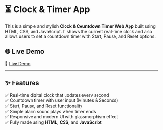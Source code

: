 # ⏳ Clock & Timer App

This is a simple and stylish **Clock & Countdown Timer Web App** built using HTML, CSS, and JavaScript. It shows the current real-time clock and also allows users to set a countdown timer with Start, Pause, and Reset options.

## 🌐 Live Demo

🔗 [Live Demo](YOUR_LIVE_DEMO_LINK_HERE)


---

## ✨ Features

✅ Real-time digital clock that updates every second  
✅ Countdown timer with user input (Minutes & Seconds)  
✅ Start, Pause, and Reset functionality  
✅ Simple alarm sound plays when timer ends  
✅ Responsive and modern UI with glassmorphism effect  
✅ Fully made using **HTML**, **CSS**, and **JavaScript**

